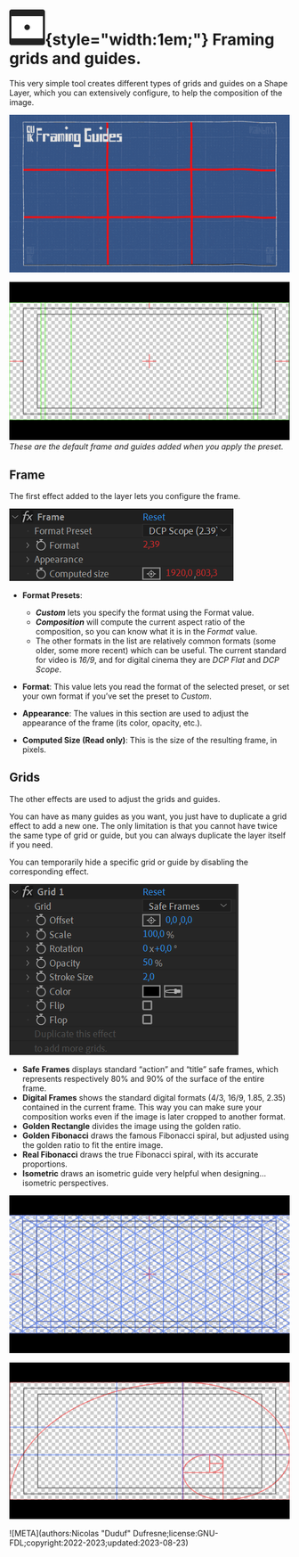 # ![](../../../img/duik/icons/frame.svg){style="width:1em;"} Framing grids and guides.

This very simple tool creates different types of grids and guides on a Shape Layer, which you can extensively configure, to help the composition of the image.

![](../../../img/illustration/frame.gif)

![](../../../img/duik/cameras/defaultFrameGuide.PNG)  
*These are the default frame and guides added when you apply the preset.*

## Frame

The first effect added to the layer lets you configure the frame.

![](../../../img/duik/cameras/frame-effect.png)

- **Format Presets**:  
    - ***Custom*** lets you specify the format using the Format value.  
    - ***Composition*** will compute the current aspect ratio of the composition, so you can know what it is in the *Format* value.
    - The other formats in the list are relatively common formats (some older, some more recent) which can be useful. The current standard for video is *16/9*, and for digital cinema they are *DCP Flat* and *DCP Scope*.

- **Format**: 
    This value lets you read the format of the selected preset, or set your own format if you’ve set the preset to *Custom*.

- **Appearance**: 
    The values in this section are used to adjust the appearance of the frame (its color, opacity, etc.).

- **Computed Size (Read only)**: 
    This is the size of the resulting frame, in pixels.

## Grids

The other effects are used to adjust the grids and guides.

You can have as many guides as you want, you just have to duplicate a grid effect to add a new one. The only limitation is that you cannot have twice the same type of grid or guide, but you can always duplicate the layer itself if you need.

You can temporarily hide a specific grid or guide by disabling the corresponding effect.

![](../../../img/duik/cameras/grid-effect.png)

- **Safe Frames** displays standard “action” and “title” safe frames, which represents respectively 80% and 90% of the surface of the entire frame.
- **Digital Frames** shows the standard digital formats (4/3, 16/9, 1.85, 2.35) contained in the current frame. This way you can make sure your composition works even if the image is later cropped to another format.
- **Golden Rectangle** divides the image using the golden ratio.
- **Golden Fibonacci** draws the famous Fibonacci spiral, but adjusted using the golden ratio to fit the entire image.
- **Real Fibonacci** draws the true Fibonacci spiral, with its accurate proportions.
- **Isometric** draws an isometric guide very helpful when designing… isometric perspectives.

![](../../../img/duik/cameras/isometricGrid.PNG)

![](../../../img/duik/cameras/goldenRectangle.PNG)


![META](authors:Nicolas "Duduf" Dufresne;license:GNU-FDL;copyright:2022-2023;updated:2023-08-23)
